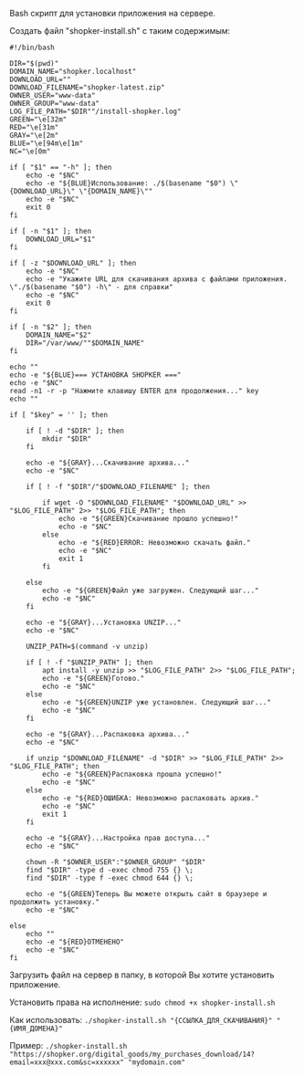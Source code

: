 Bash скрипт для установки приложения на сервере.

Создать файл "shopker-install.sh" с таким содержимым:
~~~
#!/bin/bash

DIR="$(pwd)"
DOMAIN_NAME="shopker.localhost"
DOWNLOAD_URL=""
DOWNLOAD_FILENAME="shopker-latest.zip"
OWNER_USER="www-data"
OWNER_GROUP="www-data"
LOG_FILE_PATH="$DIR""/install-shopker.log"
GREEN="\e[32m"
RED="\e[31m"
GRAY="\e[2m"
BLUE="\e[94m\e[1m"
NC="\e[0m"

if [ "$1" == "-h" ]; then
    echo -e "$NC"
    echo -e "${BLUE}Использование: ./$(basename "$0") \"{DOWNLOAD_URL}\" \"{DOMAIN_NAME}\""
    echo -e "$NC"
    exit 0
fi

if [ -n "$1" ]; then
    DOWNLOAD_URL="$1"
fi

if [ -z "$DOWNLOAD_URL" ]; then
    echo -e "$NC"
    echo -e "Укажите URL для скачивания архива с файлами приложения. \"./$(basename "$0") -h\" - для справки"
    echo -e "$NC"
    exit 0
fi

if [ -n "$2" ]; then
    DOMAIN_NAME="$2"
    DIR="/var/www/""$DOMAIN_NAME"
fi

echo ""
echo -e "${BLUE}=== УСТАНОВКА SHOPKER ==="
echo -e "$NC"
read -n1 -r -p "Нажмите клавишу ENTER для продолжения..." key
echo ""

if [ "$key" = '' ]; then

    if [ ! -d "$DIR" ]; then
        mkdir "$DIR"
    fi

    echo -e "${GRAY}...Скачивание архива..."
    echo -e "$NC"

    if [ ! -f "$DIR"/"$DOWNLOAD_FILENAME" ]; then

        if wget -O "$DOWNLOAD_FILENAME" "$DOWNLOAD_URL" >> "$LOG_FILE_PATH" 2>> "$LOG_FILE_PATH"; then
            echo -e "${GREEN}Скачивание прошло успешно!"
            echo -e "$NC"
        else
            echo -e "${RED}ERROR: Невозможно скачать файл."
            echo -e "$NC"
            exit 1
        fi

    else
        echo -e "${GREEN}Файл уже загружен. Следующий шаг..."
        echo -e "$NC"
    fi

    echo -e "${GRAY}...Установка UNZIP..."
    echo -e "$NC"

    UNZIP_PATH=$(command -v unzip)

    if [ ! -f "$UNZIP_PATH" ]; then
        apt install -y unzip >> "$LOG_FILE_PATH" 2>> "$LOG_FILE_PATH";
        echo -e "${GREEN}Готово."
        echo -e "$NC"
    else
        echo -e "${GREEN}UNZIP уже установлен. Следующий шаг..."
        echo -e "$NC"
    fi

    echo -e "${GRAY}...Распаковка архива..."
    echo -e "$NC"

    if unzip "$DOWNLOAD_FILENAME" -d "$DIR" >> "$LOG_FILE_PATH" 2>> "$LOG_FILE_PATH"; then
        echo -e "${GREEN}Распаковка прошла успешно!"
        echo -e "$NC"
    else
        echo -e "${RED}ОШИБКА: Невозможно распаковать архив."
        echo -e "$NC"
        exit 1
    fi

    echo -e "${GRAY}...Настройка прав доступа..."
    echo -e "$NC"

    chown -R "$OWNER_USER":"$OWNER_GROUP" "$DIR"
    find "$DIR" -type d -exec chmod 755 {} \;
    find "$DIR" -type f -exec chmod 644 {} \;

    echo -e "${GREEN}Теперь Вы можете открыть сайт в браузере и продолжить установку."
    echo -e "$NC"

else
    echo ""
    echo -e "${RED}ОТМЕНЕНО"
    echo -e "$NC"
fi
~~~

Загрузить файл на сервер в папку, в которой Вы хотите установить приложение.

Установить права на исполнение: ``sudo chmod +x shopker-install.sh``

Как использовать: ``./shopker-install.sh "{ССЫЛКА_ДЛЯ_СКАЧИВАНИЯ}" "{ИМЯ_ДОМЕНА}"``

Пример: ``./shopker-install.sh "https://shopker.org/digital_goods/my_purchases_download/14?email=xxx@xxx.com&sc=xxxxxx" "mydomain.com"``
